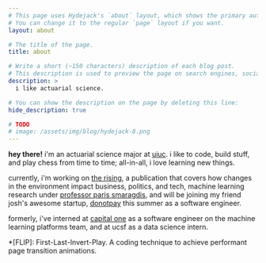 ```yaml
---
# This page uses Hydejack's `about` layout, which shows the primary author's picture and about text at the top.
# You can change it to the regular `page` layout if you want.
layout: about

# The title of the page.
title: about

# Write a short (~150 characters) description of each blog post.
# This description is used to preview the page on search engines, social media, etc.
description: >
  i like actuarial science.

# You can show the description on the page by deleting this line:
hide_description: true

# TODO
# image: /assets/img/blog/hydejack-8.png
---
```


**hey there!** i'm an actuarial science major at [uiuc](https://illinois.edu/). i like to code, build stuff, and play chess from time to time; all-in-all, i love learning new things.

currently, i'm working on [the rising](https://therising.co/), a publication that covers how changes in the environment impact business, politics, and tech, machine learning research under [professor paris smaragdis](https://paris.cs.illinois.edu/), and will be joining my friend josh's awesome startup, [donotpay](https://paris.cs.illinois.edu/) this summer as a software engineer.

formerly, i've interned at [capital one](www.capitalone.com) as a software engineer on the machine learning platforms team, and at ucsf as a data science intern.

*[FLIP]: First-Last-Invert-Play. A coding technique to achieve performant page transition animations.
